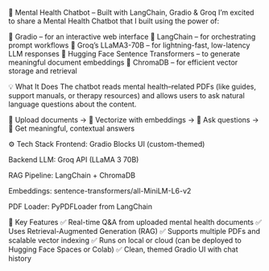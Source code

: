 🧠 Mental Health Chatbot – Built with LangChain, Gradio & Groq
I’m excited to share a Mental Health Chatbot that I built using the power of:

🔹 Gradio – for an interactive web interface
🔹 LangChain – for orchestrating prompt workflows
🔹 Groq’s LLaMA3-70B – for lightning-fast, low-latency LLM responses
🔹 Hugging Face Sentence Transformers – to generate meaningful document embeddings
🔹 ChromaDB – for efficient vector storage and retrieval

💡 What It Does
The chatbot reads mental health–related PDFs (like guides, support manuals, or therapy resources) and allows users to ask natural language questions about the content.

📘 Upload documents → 📎 Vectorize with embeddings → 🧠 Ask questions → 💬 Get meaningful, contextual answers

⚙️ Tech Stack
Frontend: Gradio Blocks UI (custom-themed)

Backend LLM: Groq API (LLaMA 3 70B)

RAG Pipeline: LangChain + ChromaDB

Embeddings: sentence-transformers/all-MiniLM-L6-v2

PDF Loader: PyPDFLoader from LangChain

🚀 Key Features
✅ Real-time Q&A from uploaded mental health documents
✅ Uses Retrieval-Augmented Generation (RAG)
✅ Supports multiple PDFs and scalable vector indexing
✅ Runs on local or cloud (can be deployed to Hugging Face Spaces or Colab)
✅ Clean, themed Gradio UI with chat history
